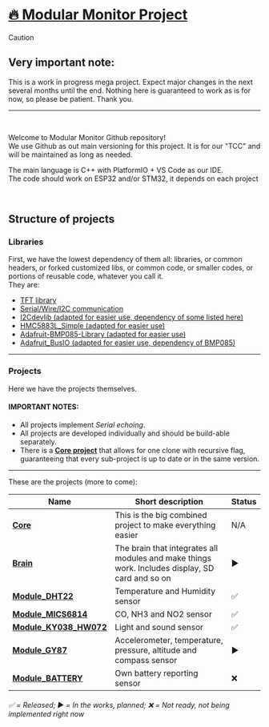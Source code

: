 # <span title="Go to main core project">[🔥 Modular Monitor Project](../../../Core)</span>

> [!CAUTION]
> ## Very important note:
> This is a work in progress mega project. Expect major changes in the next several months until the end. Nothing here is guaranteed to work as is for now, so please be patient. Thank you.

<hr />
<br />

Welcome to Modular Monitor Github repository!<br />
We use Github as out main versioning for this project. It is for our "TCC" and will be maintained as long as needed.

The main language is C++ with PlatformIO + VS Code as our IDE.<br />
The code should work on ESP32 and/or STM32, it depends on each project

<br />

## Structure of projects

### Libraries

First, we have the lowest dependency of them all: libraries, or common headers, or forked customized libs, or common code, or smaller codes, or portions of reusable code, whatever you call it.<br />
They are:

* [TFT library](../../../lib-TFT)
* [Serial/Wire/I2C communication](../../../lib-Serial)
* [I2Cdevlib (adapted for easier use, dependency of some listed here)](../../../lib-i2cdevlib)
* [HMC5883L_Simple (adapted for easier use)](../../../lib-HMC5883L_Simple)
* [Adafruit-BMP085-Library (adapted for easier use)](../../../lib-Adafruit-BMP085-Library)
* [Adafruit_BusIO (adapted for easier use, dependency of BMP085)](../../../lib-Adafruit_BusIO)

<hr />

### Projects

Here we have the projects themselves.<br />

#### IMPORTANT NOTES:

* All projects implement *<span title="Modules send their own data and other's data if chained too.">Serial echoing</span>*.
* All projects are developed individually and should be build-able separately. 
* There is a **[Core project](../../../Core)** that allows for one clone with recursive flag, guaranteeing that every sub-project is up to date or in the same version.

<hr />

These are the projects (more to come):

Name | Short description | Status
--|--|--
**[Core](../../../Core)** | This is the big combined project to make everything easier | N/A
**[Brain](../../../Brain)** | The brain that integrates all modules and make things work. Includes display, SD card and so on | ▶️
**[Module_DHT22](../../../Module_DHT22)** | Temperature and Humidity sensor | ✅
**[Module_MICS6814](../../../Module_MICS6814)** | CO, NH3 and NO2 sensor | ✅
**[Module_KY038_HW072](../../../Module_KY038_HW072)** | Light and sound sensor | ✅
**[Module_GY87](../../../Module_GY87)** | Accelerometer, temperature, pressure, altitude and compass sensor | ▶️
**[Module_BATTERY](../../../Module_BATTERY)** | Own battery reporting sensor | ❌

###### ✅ = Released; ▶️ = In the works, planned; ❌ = Not ready, not being implemented right now
